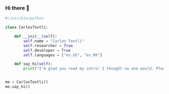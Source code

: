 ### Hi there 👋

```python
#!/usr/bin/python

class CarlosToxtli:

    def __init__(self):
        self.name = "Carlos Toxtli"
        self.researcher = True
        self.developer = True
        self.languages = ["en_US", "es_MX"]

    def say_hi(self):
        print("I'm glad you read my intro! I thought no one would. Please also stop by my 90s website carlostoxtli.com")


me = CarlosToxtli()
me.say_hi()
```

<!-- ## 👨‍💻 This week, I spent my time on:

[![zhenye's wakatime stats](https://github-readme-stats.vercel.app/api/wakatime?username=nazhenye&line_height=27&title_color=6aa6f8&text_color=8a919a&icon_color=6aa6f8&bg_color=22272e)](https://github.com/anuraghazra/github-readme-stats) -->

<!--
**toxtli/toxtli** is a ✨ _special_ ✨ repository because its `README.md` (this file) appears on your GitHub profile.

Here are some ideas to get you started:

- 🔭 I’m currently working on ...
- 🌱 I’m currently learning ...
- 👯 I’m looking to collaborate on ...
- 🤔 I’m looking for help with ...
- 💬 Ask me about ...
- 📫 How to reach me: ...
- 😄 Pronouns: ...
- ⚡ Fun fact: ...
-->
